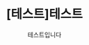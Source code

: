 ---  
layout: post
title: "[테스트]테스트"  
subtitle: "테스트입니다"  
categories: dev
tags: dev test test1 test2 test3 test4 test5
comments: true  
header-img: img/review/2020-07-13-review-book-12-laws-persuasion-1.png
---